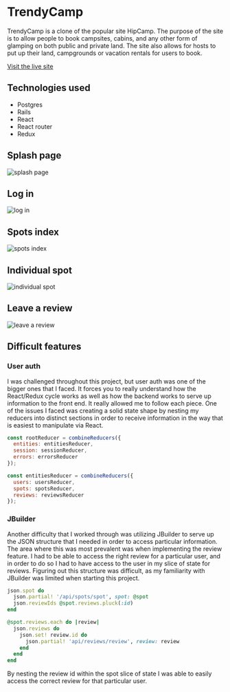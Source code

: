 # TrendyCamp

TrendyCamp is a clone of the popular site HipCamp. The purpose of the site is to allow people to book campsites, cabins, and any other form of glamping on both public and private land. The site also allows for hosts to put up their land, campgrounds or vacation rentals for users to book.

[Visit the live site](https://trendycamp.herokuapp.com/#/)

## Technologies used
* Postgres
* Rails
* React
* React router
* Redux

## Splash page

![splash page](https://user-images.githubusercontent.com/45123867/152576191-ae99cba1-b130-4355-87b5-da609c514eae.png)

## Log in

![log in](https://user-images.githubusercontent.com/45123867/152581840-ed021d8c-dff4-44d2-bd26-0ec84fbf5910.png)

## Spots index

![spots index](https://user-images.githubusercontent.com/45123867/152576983-f24ffbfe-c45f-47c0-a8fc-ddc0309375c8.png)

## Individual spot

![individual spot](https://user-images.githubusercontent.com/45123867/152578447-26a42311-87f0-4856-b6c3-11bef91b2881.png)

## Leave a review

![leave a review](https://user-images.githubusercontent.com/45123867/152579359-74c954c6-e6eb-4c4b-90b4-c0c962934420.png)

## Difficult features

### User auth

I was challenged throughout this project, but user auth was one of the bigger ones that I faced. It forces you to really understand how the React/Redux cycle works as well as how the backend works to serve up information to the front end. It really allowed me to follow each piece. One of the issues I faced was creating a solid state shape by nesting my reducers into distinct sections in order to receive information in the way that is easiest to manipulate via React. 

```javascript
const rootReducer = combineReducers({
  entities: entitiesReducer,
  session: sessionReducer,
  errors: errorsReducer
});
```

```javascript
const entitiesReducer = combineReducers({
  users: usersReducer,
  spots: spotsReducer,
  reviews: reviewsReducer
});
```

### JBuilder

Another difficulty that I worked through was utilizing JBuilder to serve up the JSON structure that I needed in order to access particular information. The area where this was most prevalent was when implementing the review feature. I had to be able to access the right review for a particular user, and in order to do so I had to have access to the user in my slice of state for reviews. Figuring out this structure was difficult, as my familiarity with JBuilder was limited when starting this project. 

```ruby
json.spot do 
  json.partial! '/api/spots/spot', spot: @spot
  json.reviewIds @spot.reviews.pluck(:id)
end

@spot.reviews.each do |review|
  json.reviews do 
    json.set! review.id do
      json.partial! 'api/reviews/review', review: review
    end
  end
end
```

By nesting the review id within the spot slice of state I was able to easily access the correct review for that particular user. 
